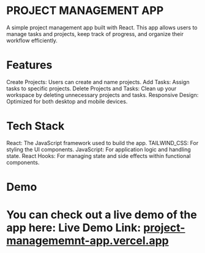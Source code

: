 # PROJECT MANAGEMENT APP
A simple project management app built with React. This app allows users to manage tasks and projects, keep track of progress, and organize their workflow efficiently.


# Features
Create Projects: Users can create and name projects.
Add Tasks: Assign tasks to specific projects.
Delete Projects and Tasks: Clean up your workspace by deleting unnecessary projects and tasks.
Responsive Design: Optimized for both desktop and mobile devices.

# Tech Stack
React: The JavaScript framework used to build the app.
TAILWIND_CSS: For styling the UI components.
JavaScript: For application logic and handling state.
React Hooks: For managing state and side effects within functional components.

# Demo
# You can check out a live demo of the app here: Live Demo Link: [project-managememnt-app.vercel.app](https://project-managememnt-app.vercel.app/)
